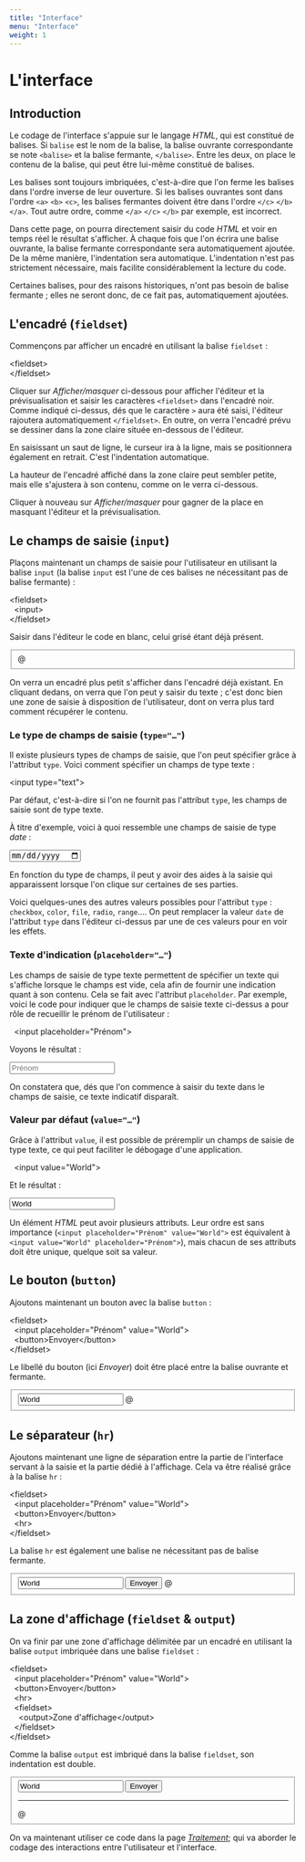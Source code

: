 ```yaml
---
title: "Interface"
menu: "Interface"
weight: 1
---
```


<!-- À modifier en cas de changement d'URL :
  - 'create' ;
  - 'tutorial' ;
  - 'tutorial/backend' ;
-->

# L'interface

## Introduction

Le codage de l'interface s'appuie sur le langage *HTML*, qui est constitué de balises. Si `balise` est le nom de la balise, la balise ouvrante correspondante se note `<balise>` et la balise fermante, `</balise>`. Entre les deux, on place le contenu de la balise, qui peut être lui-même constitué de balises.

Les balises sont toujours imbriquées, c'est-à-dire que l'on ferme les balises dans l'ordre inverse de leur ouverture. Si les balises ouvrantes sont dans l'ordre `<a>` `<b>` `<c>`, les balises fermantes doivent être dans l'ordre `</c>` `</b>` `</a>`. Tout autre ordre, comme `</a>` `</c>` `</b>` par exemple, est incorrect.

Dans cette page, on pourra directement saisir du code *HTML* et voir en temps réel le résultat s'afficher. À chaque fois que l'on écrira une balise ouvrante, la balise fermante correspondante sera automatiquement ajoutée. De la même manière, l'indentation sera automatique. L'indentation n'est pas strictement nécessaire, mais facilite considérablement la lecture du code.

Certaines balises, pour des raisons historiques, n'ont pas besoin de balise fermante ; elles ne seront donc, de ce fait pas, automatiquement ajoutées.

## L'encadré (`fieldset`)

Commençons par afficher un encadré en utilisant la balise `fieldset` :

<div class="example">
  <div class="todo">
&lt;fieldset&gt;
<br/>
&lt;/fieldset&gt;
  </div>
</div>

Cliquer sur *Afficher/masquer* ci-dessous pour afficher l'éditeur et la prévisualisation et saisir les caractères `<fieldset>` dans l'encadré noir. Comme indiqué ci-dessus, dés que le caractère `>` aura été saisi, l'éditeur rajoutera automatiquement `</fieldset>`. En outre, on verra l'encadré prévu se dessiner dans la zone claire située en-dessous de l'éditeur.

En saisissant un saut de ligne, le curseur ira à la ligne, mais se positionnera également en retrait. C'est l'indentation automatique.

<div data-type="sandbox" data-cursor="1,1">
</div>

La hauteur de l'encadré affiché dans la zone claire peut sembler petite, mais elle s'ajustera à son contenu, comme on le verra ci-dessous.

Cliquer à nouveau sur *Afficher/masquer* pour gagner de la place en masquant l'éditeur et la prévisualisation.

## Le champs de saisie (`input`)

Plaçons maintenant un champs de saisie pour l'utilisateur en utilisant la balise `input` (la balise `input` est l'une de ces balises ne nécessitant pas de balise fermante) :

<div class="example">
<div>&lt;fieldset&gt;</div>
<div class="todo">&nbsp;&nbsp;&lt;input&gt;</div>
<div>&lt;/fieldset&gt;</div>
</div>

Saisir dans l'éditeur le code en blanc, celui grisé étant déjà présent.

<div data-type="sandbox" data-cursor="2,3">
<fieldset>
  @
</fieldset>
</div>

On verra un encadré plus petit s'afficher dans l'encadré déjà existant. En cliquant dedans, on verra que l'on peut y saisir du texte ; c'est donc bien une zone de saisie à disposition de l'utilisateur, dont on verra plus tard comment récupérer le contenu.

### Le type de champs de saisie (`type="…"`)

Il existe plusieurs types de champs de saisie, que l'on peut spécifier grâce à l'attribut `type`. Voici comment spécifier un champs de type texte :

<div class="example">
<div>&lt;input <span class="todo">type="text"</span>&gt;</div>
</div>

Par défaut, c'est-à-dire si l'on ne fournit pas l'attribut `type`, les champs de saisie sont de type texte.

À titre d'exemple, voici à quoi ressemble une champs de saisie de type *date* :

<div data-type="sandbox" data-cursor="1,18">
<input type="date"></input>
</div>

En fonction du type de champs, il peut y avoir des aides à la saisie qui apparaissent lorsque l'on clique sur certaines de ses parties.

Voici quelques-unes des autres valeurs possibles pour l'attribut `type` : `checkbox`, `color`, `file`, `radio`, `range`…. On peut remplacer la valeur `date` de l'attribut `type` dans l'éditeur ci-dessus par une de ces valeurs pour en voir les effets.

### Texte d'indication (`placeholder="…"`)

Les champs de saisie de type texte permettent de spécifier un texte qui s'affiche lorsque le champs est vide, cela afin de fournir une indication quant à son contenu. Cela se fait avec l'attribut `placeholder`. Par exemple, voici le code pour indiquer que le champs de saisie texte ci-dessus a pour rôle de recueillir le prénom de l'utilisateur :

<div class="example">
<div>&nbsp;&nbsp;&lt;input <span class="todo">placeholder="Prénom"</span>&gt;</div>
</div>

Voyons le résultat :

<div data-type="sandbox" data-cursor="1,18">
<input placeholder="Prénom"></input>
</div>

On constatera que, dés que l'on commence à saisir du texte dans le champs de saisie, ce texte indicatif disparaît.

### Valeur par défaut (`value="…"`)

Grâce à l'attribut `value`, il est possible de préremplir un champs de saisie de type texte, ce qui peut faciliter le débogage d'une application. 

<div class="example">
<div>&nbsp;&nbsp;&lt;input <span class="todo">value="World"</span>&gt;</div>
</div>

Et le résultat :

<div data-type="sandbox" data-cursor="1,18">
<input value="World">
</div>

Un élément *HTML* peut avoir plusieurs attributs. Leur ordre est sans importance (`<input placeholder="Prénom" value="World">` est équivalent à `<input value="World" placeholder="Prénom">`), mais chacun de ses attributs doit être unique, quelque soit sa valeur.

## Le bouton (`button`)

Ajoutons maintenant un bouton avec la balise `button` :

<div class="example">
<div>&lt;fieldset&gt;</div>
<div>&nbsp;&nbsp;&lt;input placeholder="Prénom" value="World"&gt;</div>
<div class="todo">&nbsp;&nbsp;&lt;button&gt;Envoyer&lt;/button&gt;</div>
<div>&lt;/fieldset&gt;</div>
</div>

Le libellé du bouton (ici *Envoyer*) doit être placé entre la balise ouvrante et fermante.

<div data-type="sandbox" data-cursor="3,3">
<fieldset>
  <input placeholder="Prénom" value="World">
  @
</fieldset>
</div>

## Le séparateur (`hr`)

Ajoutons maintenant une ligne de séparation entre la partie de l'interface servant à la saisie et la partie dédié à l'affichage. Cela va être réalisé grâce à la balise `hr` :

<div class="example">
<div>&lt;fieldset&gt;</div>
<div>&nbsp;&nbsp;&lt;input placeholder="Prénom" value="World"&gt;</div>
<div>&nbsp;&nbsp;&lt;button&gt;Envoyer&lt;/button&gt;</div>
<div class="todo">&nbsp;&nbsp;&lt;hr&gt;</div>
<div>&lt;/fieldset&gt;</div>
</div>

La balise `hr` est également une balise ne nécessitant pas de balise fermante.

<div data-type="sandbox" data-cursor="4,3">
<fieldset>
  <input placeholder="Prénom" value="World">
  <button>Envoyer</button>
  @
</fieldset>
</div>

## La zone d'affichage (`fieldset` & `output`)

On va finir par une zone d'affichage délimitée par un encadré en utilisant la balise `output` imbriquée dans une balise `fieldset` :

<div class="example">
<div>&lt;fieldset&gt;</div>
<div>&nbsp;&nbsp;&lt;input placeholder="Prénom" value="World"&gt;</div>
<div>&nbsp;&nbsp;&lt;button&gt;Envoyer&lt;/button&gt;</div>
<div>&nbsp;&nbsp;&lt;hr&gt;</div>
<div class="todo">&nbsp;&nbsp;&lt;fieldset&gt;</div>
<div class="todo">&nbsp;&nbsp;&nbsp;&nbsp;&lt;output&gt;Zone d'affichage&lt;/output&gt;</div>
<div class="todo">&nbsp;&nbsp;&lt;/fieldset&gt;</div>
<div>&lt;/fieldset&gt;</div>
</div>

Comme la balise `output` est imbriqué dans la balise `fieldset`, son indentation est double.

<div data-type="sandbox" data-cursor="5,3">
<fieldset>
  <input placeholder="Prénom" value="World">
  <button>Envoyer</button>
  <hr>
  @
</fieldset>
</div>

On va maintenant utiliser ce code dans la page [*Traitement*](../backend); qui va aborder le codage des interactions entre l'utilisateur et l'interface.

<!-- Helpers -->


<link rel="stylesheet" type="text/css" href="/frontend.css"/>
<script src="/frontend.js"></script>

<script>
  buildFrontendSandboxes("Afficher/masquer");
</script>

